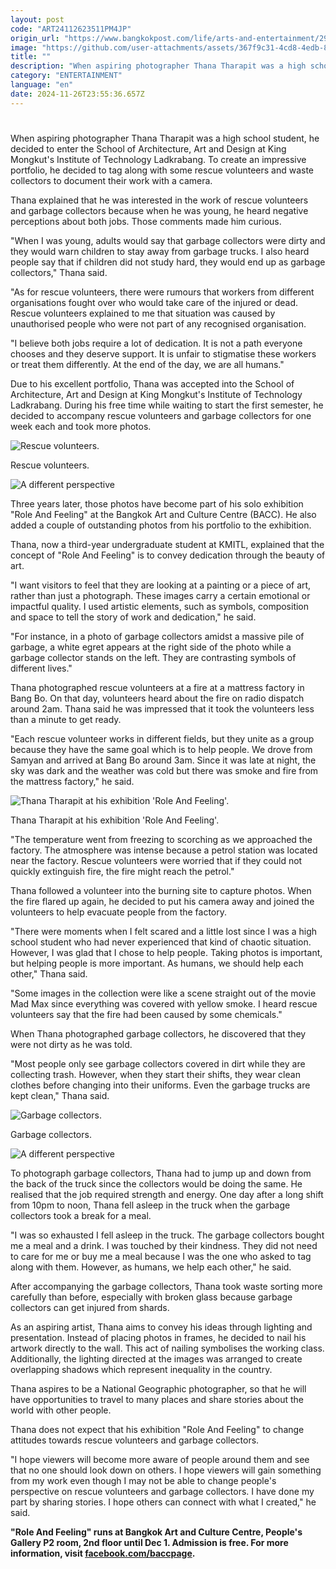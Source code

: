 ```yaml
---
layout: post
code: "ART24112623511PM4JP"
origin_url: "https://www.bangkokpost.com/life/arts-and-entertainment/2909607/a-different-perspective"
image: "https://github.com/user-attachments/assets/367f9c31-4cd8-4edb-8b62-372b34b3a2f0"
title: ""
description: "When aspiring photographer Thana Tharapit was a high school student, he decided to enter the School of Architecture, Art and Design at King Mongkut"
category: "ENTERTAINMENT"
language: "en"
date: 2024-11-26T23:55:36.657Z
---
```


# 

When aspiring photographer Thana Tharapit was a high school student, he decided to enter the School of Architecture, Art and Design at King Mongkut's Institute of Technology Ladkrabang. To create an impressive portfolio, he decided to tag along with some rescue volunteers and waste collectors to document their work with a camera.

Thana explained that he was interested in the work of rescue volunteers and garbage collectors because when he was young, he heard negative perceptions about both jobs. Those comments made him curious.

"When I was young, adults would say that garbage collectors were dirty and they would warn children to stay away from garbage trucks. I also heard people say that if children did not study hard, they would end up as garbage collectors," Thana said.

"As for rescue volunteers, there were rumours that workers from different organisations fought over who would take care of the injured or dead. Rescue volunteers explained to me that situation was caused by unauthorised people who were not part of any recognised organisation.

"I believe both jobs require a lot of dedication. It is not a path everyone chooses and they deserve support. It is unfair to stigmatise these workers or treat them differently. At the end of the day, we are all humans."

Due to his excellent portfolio, Thana was accepted into the School of Architecture, Art and Design at King Mongkut's Institute of Technology Ladkrabang. During his free time while waiting to start the first semester, he decided to accompany rescue volunteers and garbage collectors for one week each and took more photos.

![Rescue volunteers.](https://static.bangkokpost.com/media/content/dcx/2024/11/27/5361002.jpg)

Rescue volunteers.

![A different perspective](https://github.com/user-attachments/assets/d6ee655d-8b53-4d82-a7ff-c4d5c4e35332)

Three years later, those photos have become part of his solo exhibition "Role And Feeling" at the Bangkok Art and Culture Centre (BACC). He also added a couple of outstanding photos from his portfolio to the exhibition.

Thana, now a third-year undergraduate student at KMITL, explained that the concept of "Role And Feeling" is to convey dedication through the beauty of art.

"I want visitors to feel that they are looking at a painting or a piece of art, rather than just a photograph. These images carry a certain emotional or impactful quality. I used artistic elements, such as symbols, composition and space to tell the story of work and dedication," he said.

"For instance, in a photo of garbage collectors amidst a massive pile of garbage, a white egret appears at the right side of the photo while a garbage collector stands on the left. They are contrasting symbols of different lives."

Thana photographed rescue volunteers at a fire at a mattress factory in Bang Bo. On that day, volunteers heard about the fire on radio dispatch around 2am. Thana said he was impressed that it took the volunteers less than a minute to get ready.

"Each rescue volunteer works in different fields, but they unite as a group because they have the same goal which is to help people. We drove from Samyan and arrived at Bang Bo around 3am. Since it was late at night, the sky was dark and the weather was cold but there was smoke and fire from the mattress factory," he said.

![Thana Tharapit at his exhibition 'Role And Feeling'.](https://github.com/user-attachments/assets/0ecd867a-a3d8-47a2-b528-d3c4dea25ac3)

Thana Tharapit at his exhibition 'Role And Feeling'.

"The temperature went from freezing to scorching as we approached the factory. The atmosphere was intense because a petrol station was located near the factory. Rescue volunteers were worried that if they could not quickly extinguish fire, the fire might reach the petrol."

Thana followed a volunteer into the burning site to capture photos. When the fire flared up again, he decided to put his camera away and joined the volunteers to help evacuate people from the factory.

"There were moments when I felt scared and a little lost since I was a high school student who had never experienced that kind of chaotic situation. However, I was glad that I chose to help people. Taking photos is important, but helping people is more important. As humans, we should help each other," Thana said.

"Some images in the collection were like a scene straight out of the movie Mad Max since everything was covered with yellow smoke. I heard rescue volunteers say that the fire had been caused by some chemicals."

When Thana photographed garbage collectors, he discovered that they were not dirty as he was told.

"Most people only see garbage collectors covered in dirt while they are collecting trash. However, when they start their shifts, they wear clean clothes before changing into their uniforms. Even the garbage trucks are kept clean," Thana said.

![Garbage collectors.](https://github.com/user-attachments/assets/20190827-f2fa-4318-9c9c-13b6ea673ee6)

Garbage collectors.

![A different perspective](https://github.com/user-attachments/assets/44a5cdeb-f2bf-4ebd-a4c1-5ac498069d21)

To photograph garbage collectors, Thana had to jump up and down from the back of the truck since the collectors would be doing the same. He realised that the job required strength and energy. One day after a long shift from 10pm to noon, Thana fell asleep in the truck when the garbage collectors took a break for a meal.

"I was so exhausted I fell asleep in the truck. The garbage collectors bought me a meal and a drink. I was touched by their kindness. They did not need to care for me or buy me a meal because I was the one who asked to tag along with them. However, as humans, we help each other," he said.

After accompanying the garbage collectors, Thana took waste sorting more carefully than before, especially with broken glass because garbage collectors can get injured from shards.

As an aspiring artist, Thana aims to convey his ideas through lighting and presentation. Instead of placing photos in frames, he decided to nail his artwork directly to the wall. This act of nailing symbolises the working class. Additionally, the lighting directed at the images was arranged to create overlapping shadows which represent inequality in the country.

Thana aspires to be a National Geographic photographer, so that he will have opportunities to travel to many places and share stories about the world with other people.

Thana does not expect that his exhibition "Role And Feeling" to change attitudes towards rescue volunteers and garbage collectors.

"I hope viewers will become more aware of people around them and see that no one should look down on others. I hope viewers will gain something from my work even though I may not be able to change people's perspective on rescue volunteers and garbage collectors. I have done my part by sharing stories. I hope others can connect with what I created," he said.

**"Role And Feeling" runs at Bangkok Art and Culture Centre, People's Gallery P2 room, 2nd floor until Dec 1. Admission is free. For more information, visit [facebook.com/baccpage](https://www.facebook.com/baccpage).**